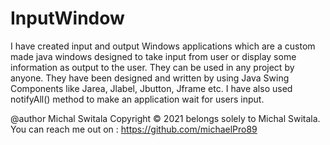 # InputWindow
 I have created input and output Windows applications which are a custom made java windows designed to take input from user or display some information as output to the user. They can be used in any project by anyone. They have been designed and written by using Java Swing Components like Jarea, Jlabel, Jbutton, Jframe etc. I have also used notifyAll() method to make an application wait for users input.

@author Michal Switala
Copyright © 2021 belongs solely to Michal Switala. 
You can reach me out on : https://github.com/michaelPro89
